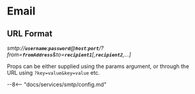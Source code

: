 # Email

## URL Format
*smtp://__`username`__:__`password`__@__`host`__:__`port`__/?from=__`fromAddress`__&to=__`recipient1`__[,__`recipient2`__,...]*

Props can be either supplied using the params argument, or through the URL using `?key=value&key=value` etc.

--8<-- "docs/services/smtp/config.md"
